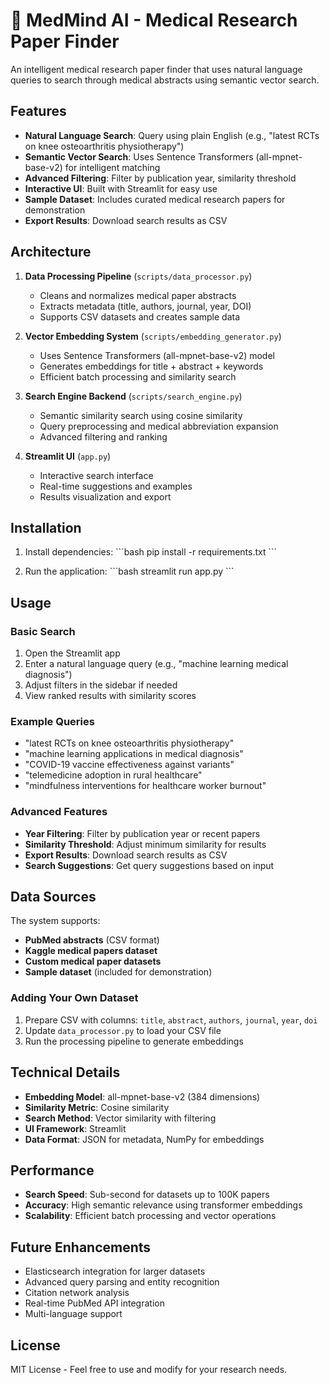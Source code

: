 # 🔬 MedMind AI - Medical Research Paper Finder

An intelligent medical research paper finder that uses natural language queries to search through medical abstracts using semantic vector search.

## Features

- **Natural Language Search**: Query using plain English (e.g., "latest RCTs on knee osteoarthritis physiotherapy")
- **Semantic Vector Search**: Uses Sentence Transformers (all-mpnet-base-v2) for intelligent matching
- **Advanced Filtering**: Filter by publication year, similarity threshold
- **Interactive UI**: Built with Streamlit for easy use
- **Sample Dataset**: Includes curated medical research papers for demonstration
- **Export Results**: Download search results as CSV

## Architecture

1. **Data Processing Pipeline** (`scripts/data_processor.py`)
   - Cleans and normalizes medical paper abstracts
   - Extracts metadata (title, authors, journal, year, DOI)
   - Supports CSV datasets and creates sample data

2. **Vector Embedding System** (`scripts/embedding_generator.py`)
   - Uses Sentence Transformers (all-mpnet-base-v2) model
   - Generates embeddings for title + abstract + keywords
   - Efficient batch processing and similarity search

3. **Search Engine Backend** (`scripts/search_engine.py`)
   - Semantic similarity search using cosine similarity
   - Query preprocessing and medical abbreviation expansion
   - Advanced filtering and ranking

4. **Streamlit UI** (`app.py`)
   - Interactive search interface
   - Real-time suggestions and examples
   - Results visualization and export

## Installation

1. Install dependencies:
\`\`\`bash
pip install -r requirements.txt
\`\`\`

2. Run the application:
\`\`\`bash
streamlit run app.py
\`\`\`

## Usage

### Basic Search
1. Open the Streamlit app
2. Enter a natural language query (e.g., "machine learning medical diagnosis")
3. Adjust filters in the sidebar if needed
4. View ranked results with similarity scores

### Example Queries
- "latest RCTs on knee osteoarthritis physiotherapy"
- "machine learning applications in medical diagnosis"
- "COVID-19 vaccine effectiveness against variants"
- "telemedicine adoption in rural healthcare"
- "mindfulness interventions for healthcare worker burnout"

### Advanced Features
- **Year Filtering**: Filter by publication year or recent papers
- **Similarity Threshold**: Adjust minimum similarity for results
- **Export Results**: Download search results as CSV
- **Search Suggestions**: Get query suggestions based on input

## Data Sources

The system supports:
- **PubMed abstracts** (CSV format)
- **Kaggle medical papers dataset**
- **Custom medical paper datasets**
- **Sample dataset** (included for demonstration)

### Adding Your Own Dataset

1. Prepare CSV with columns: `title`, `abstract`, `authors`, `journal`, `year`, `doi`
2. Update `data_processor.py` to load your CSV file
3. Run the processing pipeline to generate embeddings

## Technical Details

- **Embedding Model**: all-mpnet-base-v2 (384 dimensions)
- **Similarity Metric**: Cosine similarity
- **Search Method**: Vector similarity with filtering
- **UI Framework**: Streamlit
- **Data Format**: JSON for metadata, NumPy for embeddings

## Performance

- **Search Speed**: Sub-second for datasets up to 100K papers
- **Accuracy**: High semantic relevance using transformer embeddings
- **Scalability**: Efficient batch processing and vector operations

## Future Enhancements

- Elasticsearch integration for larger datasets
- Advanced query parsing and entity recognition
- Citation network analysis
- Real-time PubMed API integration
- Multi-language support

## License

MIT License - Feel free to use and modify for your research needs.
